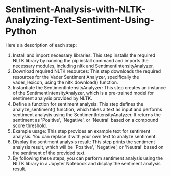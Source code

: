 # Sentiment-Analysis-with-NLTK-Analyzing-Text-Sentiment-Using-Python

Here's a description of each step:

1. Install and import necessary libraries: This step installs the required NLTK library by running the pip install command and imports the necessary modules, including nltk and SentimentIntensityAnalyzer.
2. Download required NLTK resources: This step downloads the required resources for the Vader Sentiment Analyzer, specifically the vader_lexicon, using the nltk.download() function.
3. Instantiate the SentimentIntensityAnalyzer: This step creates an instance of the SentimentIntensityAnalyzer, which is a pre-trained model for sentiment analysis provided by NLTK.
4. Define a function for sentiment analysis: This step defines the analyze_sentiment() function, which takes a text as input and performs sentiment analysis using the SentimentIntensityAnalyzer. It returns the sentiment as 'Positive', 'Negative', or 'Neutral' based on a compound score threshold.
5. Example usage: This step provides an example text for sentiment analysis. You can replace it with your own text to analyze sentiment.
6. Display the sentiment analysis result: This step prints the sentiment analysis result, which will be 'Positive', 'Negative', or 'Neutral' based on the sentiment of the provided text.
7. By following these steps, you can perform sentiment analysis using the NLTK library in a Jupyter Notebook and display the sentiment analysis result.
